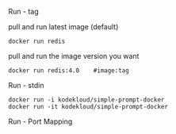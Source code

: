 Run - tag

pull and run latest image (default)
```
docker run redis
```

pull and run the image version you want
```
docker run redis:4.0    #image:tag
```

Run - stdin
```
docker run -i kodekloud/simple-prompt-docker
docker run -it kodekloud/simple-prompt-docker
```

Run - Port Mapping





